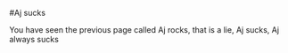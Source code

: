 #Aj sucks
You have seen the previous page called Aj rocks, that is a lie, Aj sucks, Aj always sucks